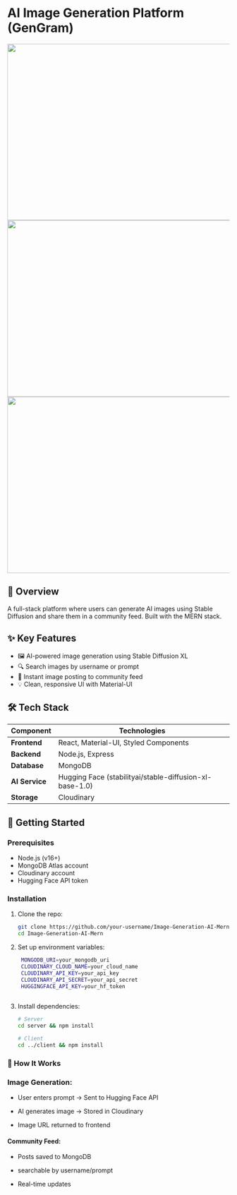 #  AI Image Generation Platform (GenGram)

<div align="left">
<img height="400" width="650" src="https://github.com/saadbinwasi/Image-Generation-AI-Mern/blob/main/photo/Screenshot%202025-03-28%20at%208.13.03%E2%80%AFAM.png"/>
</div>

<div align="right">
<img height="400" width="650" src="https://github.com/saadbinwasi/Image-Generation-AI-Mern/blob/main/photo/Screenshot%202025-03-28%20at%207.27.24%E2%80%AFAM.png"/>
</div>

<div align="left">
<img height="400" width="650" src="https://github.com/saadbinwasi/Image-Generation-AI-Mern/blob/main/photo/Screenshot%202025-03-28%20at%207.25.29%E2%80%AFAM.png"/>
</div>

## 🌟 Overview
A full-stack platform where users can generate AI images using Stable Diffusion and share them in a community feed. Built with the MERN stack.

## ✨ Key Features
- 🖼️ AI-powered image generation using Stable Diffusion XL
- 🔍 Search images by username or prompt
- 🚀 Instant image posting to community feed
- 💡 Clean, responsive UI with Material-UI

## 🛠️ Tech Stack
| Component       | Technologies |
|-----------------|--------------|
| **Frontend**    | React, Material-UI, Styled Components |
| **Backend**     | Node.js, Express |
| **Database**    | MongoDB |
| **AI Service**  | Hugging Face (stabilityai/stable-diffusion-xl-base-1.0) |
| **Storage**     | Cloudinary |

## 🚀 Getting Started

### Prerequisites
- Node.js (v16+)
- MongoDB Atlas account
- Cloudinary account
- Hugging Face API token

### Installation
1. Clone the repo:
   ```bash
   git clone https://github.com/your-username/Image-Generation-AI-Mern.git
   cd Image-Generation-AI-Mern


2. Set up environment variables:
   ```bash
    MONGODB_URI=your_mongodb_uri
    CLOUDINARY_CLOUD_NAME=your_cloud_name
    CLOUDINARY_API_KEY=your_api_key
    CLOUDINARY_API_SECRET=your_api_secret
    HUGGINGFACE_API_KEY=your_hf_token    
    
3. Install dependencies:
    ```bash
    # Server
    cd server && npm install

    # Client
    cd ../client && npm install


### 🔧 How It Works

### Image Generation:

- User enters prompt → Sent to Hugging Face API

- AI generates image → Stored in Cloudinary

- Image URL returned to frontend

#### Community Feed:

- Posts saved to MongoDB

- searchable by username/prompt

- Real-time updates

